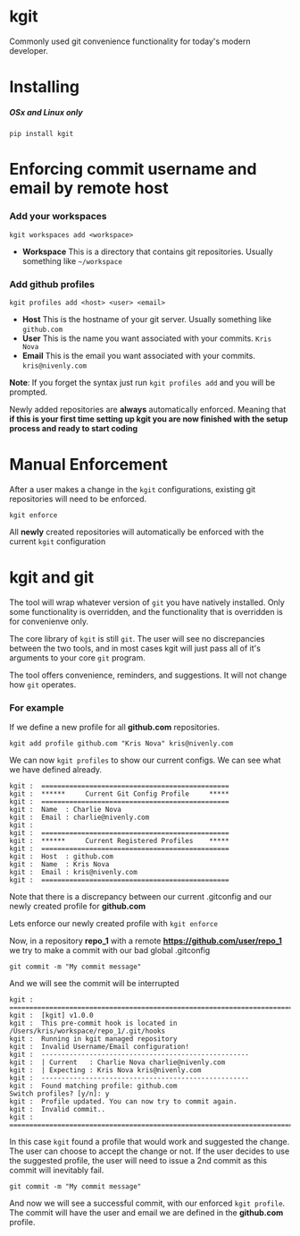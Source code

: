 # kgit
Commonly used git convenience functionality for today's modern developer.

# Installing

##### OSx and Linux only

    pip install kgit

# Enforcing commit username and email by remote host

### Add your workspaces

    kgit workspaces add <workspace>

 - **Workspace** This is a directory that contains git repositories. Usually something like `~/workspace`

### Add github profiles

    kgit profiles add <host> <user> <email>

 - **Host** This is the hostname of your git server. Usually something like `github.com`
 - **User**  This is the name you want associated with your commits. `Kris Nova`
 - **Email** This is the email you want associated with your commits. `kris@nivenly.com`

**Note**: If you forget the syntax just run `kgit profiles add` and you will be prompted.

Newly added repositories are **always** automatically enforced. Meaning that **if this is your first time setting up kgit you are now finished with the setup process and ready to start coding**

# Manual Enforcement

After a user makes a change in the `kgit` configurations, existing git repositories will need to be enforced.

    kgit enforce

All **newly** created repositories will automatically be enforced with the current `kgit` configuration


# kgit and git
The tool will wrap whatever version of `git` you have natively installed. Only some functionality is overridden, and the functionality that is overridden is for convenienve only.

The core library of `kgit` is still `git`. The user will see no discrepancies between the two tools, and in most cases kgit will just pass all of it's arguments to your core `git` program.

The tool offers convenience, reminders, and suggestions. It will not change how `git` operates.

### For example

If we define a new profile for all **github.com** repositories.

    kgit add profile github.com "Kris Nova" kris@nivenly.com

We can now `kgit profiles` to show our current configs. We can see what we have defined already.

    kgit :  ===============================================
    kgit :  ******     Current Git Config Profile     *****
    kgit :  ===============================================
    kgit :  Name  : Charlie Nova
    kgit :  Email : charlie@nivenly.com
    kgit :
    kgit :  ===============================================
    kgit :  ******     Current Registered Profiles    *****
    kgit :  ===============================================
    kgit :  Host  : github.com
    kgit :  Name  : Kris Nova
    kgit :  Email : kris@nivenly.com
    kgit :  ===============================================


Note that there is a discrepancy between our current .gitconfig and our newly created profile for **github.com**

Lets enforce our newly created profile with `kgit enforce`

Now, in a repository **repo_1** with a remote **https://github.com/user/repo_1** we try to make a commit with our bad global .gitconfig

    git commit -m "My commit message"

And we will see the commit will be interrupted

    kgit :  ===========================================================================================
    kgit :  [kgit] v1.0.0
    kgit :  This pre-commit hook is located in /Users/kris/workspace/repo_1/.git/hooks
    kgit :  Running in kgit managed repository
    kgit :  Invalid Username/Email configuration!
    kgit :  ----------------------------------------------------
    kgit :  | Current   : Charlie Nova charlie@nivenly.com
    kgit :  | Expecting : Kris Nova kris@nivenly.com
    kgit :  ----------------------------------------------------
    kgit :  Found matching profile: github.com
    Switch profiles? [y/n]: y
    kgit :  Profile updated. You can now try to commit again.
    kgit :  Invalid commit..
    kgit :  ===========================================================================================

In this case `kgit` found a profile that would work and suggested the change. The user can choose to accept the change or not. If the user decides to use the suggested profile, the user will need to issue a 2nd commit as this commit will inevitably fail.

    git commit -m "My commit message"

And now we will see a successful commit, with our enforced `kgit profile`. The commit will have the user and email we are defined in the **github.com** profile.



